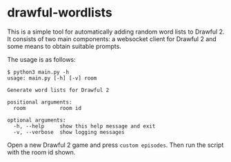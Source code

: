 # drawful-wordlists

This is a simple tool for automatically adding random word lists to Drawful 2.
It consists of two main components:
a websocket client for Drawful 2 and some means to obtain suitable prompts.

The usage is as follows:

	$ python3 main.py -h
	usage: main.py [-h] [-v] room

	Generate word lists for Drawful 2

	positional arguments:
	  room           room id

	optional arguments:
	  -h, --help     show this help message and exit
	  -v, --verbose  show logging messages

Open a new Drawful 2 game and press `custom episodes`. Then run the script with the room id shown.
